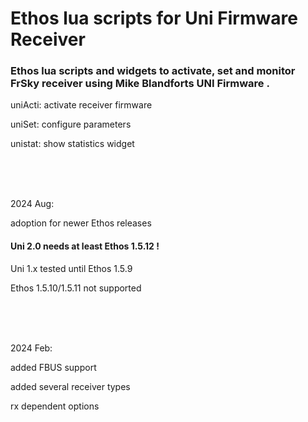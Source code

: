 ﻿#                                           Ethos lua scripts for Uni Firmware Receiver

### Ethos lua scripts and widgets to activate, set and monitor FrSky receiver using Mike Blandforts UNI Firmware .
  


  
  
  
uniActi:  activate receiver firmware

uniSet:  configure parameters

unistat:  show statistics widget

<br/><br/><br/>




2024 Aug:

adoption for newer Ethos releases

#### Uni 2.0 needs at least Ethos 1.5.12 ! ####

Uni 1.x tested until Ethos 1.5.9

Ethos 1.5.10/1.5.11 not supported

<br/><br/><br/>
  

  
  
2024 Feb:

added FBUS support

added several receiver types

rx dependent options








